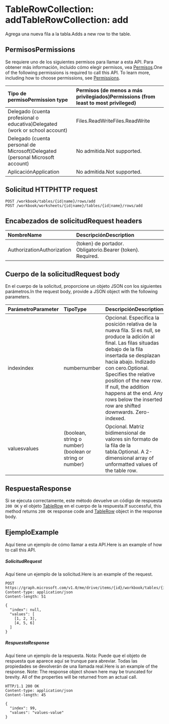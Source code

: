 # <a name="tablerowcollection-add"></a><span data-ttu-id="3bba1-101">TableRowCollection: add</span><span class="sxs-lookup"><span data-stu-id="3bba1-101">TableRowCollection: add</span></span>

<span data-ttu-id="3bba1-102">Agrega una nueva fila a la tabla.</span><span class="sxs-lookup"><span data-stu-id="3bba1-102">Adds a new row to the table.</span></span>
## <a name="permissions"></a><span data-ttu-id="3bba1-103">Permisos</span><span class="sxs-lookup"><span data-stu-id="3bba1-103">Permissions</span></span>
<span data-ttu-id="3bba1-p101">Se requiere uno de los siguientes permisos para llamar a esta API. Para obtener más información, incluido cómo elegir permisos, vea [Permisos](../../../concepts/permissions_reference.md).</span><span class="sxs-lookup"><span data-stu-id="3bba1-p101">One of the following permissions is required to call this API. To learn more, including how to choose permissions, see [Permissions](../../../concepts/permissions_reference.md).</span></span>

|<span data-ttu-id="3bba1-106">Tipo de permiso</span><span class="sxs-lookup"><span data-stu-id="3bba1-106">Permission type</span></span>      | <span data-ttu-id="3bba1-107">Permisos (de menos a más privilegiados)</span><span class="sxs-lookup"><span data-stu-id="3bba1-107">Permissions (from least to most privileged)</span></span>              |
|:--------------------|:---------------------------------------------------------|
|<span data-ttu-id="3bba1-108">Delegado (cuenta profesional o educativa)</span><span class="sxs-lookup"><span data-stu-id="3bba1-108">Delegated (work or school account)</span></span> | <span data-ttu-id="3bba1-109">Files.ReadWrite</span><span class="sxs-lookup"><span data-stu-id="3bba1-109">Files.ReadWrite</span></span>    |
|<span data-ttu-id="3bba1-110">Delegado (cuenta personal de Microsoft)</span><span class="sxs-lookup"><span data-stu-id="3bba1-110">Delegated (personal Microsoft account)</span></span> | <span data-ttu-id="3bba1-111">No admitida.</span><span class="sxs-lookup"><span data-stu-id="3bba1-111">Not supported.</span></span>    |
|<span data-ttu-id="3bba1-112">Aplicación</span><span class="sxs-lookup"><span data-stu-id="3bba1-112">Application</span></span> | <span data-ttu-id="3bba1-113">No admitida.</span><span class="sxs-lookup"><span data-stu-id="3bba1-113">Not supported.</span></span> |

## <a name="http-request"></a><span data-ttu-id="3bba1-114">Solicitud HTTP</span><span class="sxs-lookup"><span data-stu-id="3bba1-114">HTTP request</span></span>
<!-- { "blockType": "ignored" } -->
```http
POST /workbook/tables/{id|name}/rows/add
POST /workbook/worksheets/{id|name}/tables/{id|name}/rows/add

```
## <a name="request-headers"></a><span data-ttu-id="3bba1-115">Encabezados de solicitud</span><span class="sxs-lookup"><span data-stu-id="3bba1-115">Request headers</span></span>
| <span data-ttu-id="3bba1-116">Nombre</span><span class="sxs-lookup"><span data-stu-id="3bba1-116">Name</span></span>       | <span data-ttu-id="3bba1-117">Descripción</span><span class="sxs-lookup"><span data-stu-id="3bba1-117">Description</span></span>|
|:---------------|:----------|
| <span data-ttu-id="3bba1-118">Authorization</span><span class="sxs-lookup"><span data-stu-id="3bba1-118">Authorization</span></span>  | <span data-ttu-id="3bba1-p102">{token} de portador. Obligatorio.</span><span class="sxs-lookup"><span data-stu-id="3bba1-p102">Bearer {token}. Required.</span></span> |

## <a name="request-body"></a><span data-ttu-id="3bba1-121">Cuerpo de la solicitud</span><span class="sxs-lookup"><span data-stu-id="3bba1-121">Request body</span></span>
<span data-ttu-id="3bba1-122">En el cuerpo de la solicitud, proporcione un objeto JSON con los siguientes parámetros.</span><span class="sxs-lookup"><span data-stu-id="3bba1-122">In the request body, provide a JSON object with the following parameters.</span></span>

| <span data-ttu-id="3bba1-123">Parámetro</span><span class="sxs-lookup"><span data-stu-id="3bba1-123">Parameter</span></span>    | <span data-ttu-id="3bba1-124">Tipo</span><span class="sxs-lookup"><span data-stu-id="3bba1-124">Type</span></span>   |<span data-ttu-id="3bba1-125">Descripción</span><span class="sxs-lookup"><span data-stu-id="3bba1-125">Description</span></span>|
|:---------------|:--------|:----------|
|<span data-ttu-id="3bba1-126">index</span><span class="sxs-lookup"><span data-stu-id="3bba1-126">index</span></span>|<span data-ttu-id="3bba1-127">number</span><span class="sxs-lookup"><span data-stu-id="3bba1-127">number</span></span>|<span data-ttu-id="3bba1-p103">Opcional. Especifica la posición relativa de la nueva fila. Si es null, se produce la adición al final. Las filas situadas debajo de la fila insertada se desplazan hacia abajo. Indizado con cero.</span><span class="sxs-lookup"><span data-stu-id="3bba1-p103">Optional. Specifies the relative position of the new row. If null, the addition happens at the end. Any rows below the inserted row are shifted downwards. Zero-indexed.</span></span>|
|<span data-ttu-id="3bba1-133">values</span><span class="sxs-lookup"><span data-stu-id="3bba1-133">values</span></span>|<span data-ttu-id="3bba1-134">(boolean, string o number)</span><span class="sxs-lookup"><span data-stu-id="3bba1-134">(boolean or string or number)</span></span>|<span data-ttu-id="3bba1-p104">Opcional. Matriz bidimensional de valores sin formato de la fila de la tabla.</span><span class="sxs-lookup"><span data-stu-id="3bba1-p104">Optional. A 2-dimensional array of unformatted values of the table row.</span></span>|

## <a name="response"></a><span data-ttu-id="3bba1-137">Respuesta</span><span class="sxs-lookup"><span data-stu-id="3bba1-137">Response</span></span>

<span data-ttu-id="3bba1-138">Si se ejecuta correctamente, este método devuelve un código de respuesta `200 OK` y el objeto [TableRow](../resources/tablerow.md) en el cuerpo de la respuesta.</span><span class="sxs-lookup"><span data-stu-id="3bba1-138">If successful, this method returns `200 OK` response code and [TableRow](../resources/tablerow.md) object in the response body.</span></span>

## <a name="example"></a><span data-ttu-id="3bba1-139">Ejemplo</span><span class="sxs-lookup"><span data-stu-id="3bba1-139">Example</span></span>
<span data-ttu-id="3bba1-140">Aquí tiene un ejemplo de cómo llamar a esta API.</span><span class="sxs-lookup"><span data-stu-id="3bba1-140">Here is an example of how to call this API.</span></span>
##### <a name="request"></a><span data-ttu-id="3bba1-141">Solicitud</span><span class="sxs-lookup"><span data-stu-id="3bba1-141">Request</span></span>
<span data-ttu-id="3bba1-142">Aquí tiene un ejemplo de la solicitud.</span><span class="sxs-lookup"><span data-stu-id="3bba1-142">Here is an example of the request.</span></span>
<!-- {
  "blockType": "request",
  "name": "tablerowcollection_add"
}-->
```http
POST https://graph.microsoft.com/v1.0/me/drive/items/{id}/workbook/tables/{id|name}/rows/add
Content-type: application/json
Content-length: 51

{
  "index": null,
  "values": [
    [1, 2, 3],
    [4, 5, 6]
  ]
}
```

##### <a name="response"></a><span data-ttu-id="3bba1-143">Respuesta</span><span class="sxs-lookup"><span data-stu-id="3bba1-143">Response</span></span>
<span data-ttu-id="3bba1-p105">Aquí tiene un ejemplo de la respuesta. Nota: Puede que el objeto de respuesta que aparece aquí se trunque para abreviar. Todas las propiedades se devolverán de una llamada real.</span><span class="sxs-lookup"><span data-stu-id="3bba1-p105">Here is an example of the response. Note: The response object shown here may be truncated for brevity. All of the properties will be returned from an actual call.</span></span>
<!-- {
  "blockType": "response",
  "truncated": true,
  "@odata.type": "microsoft.graph.tableRow"
} -->
```http
HTTP/1.1 200 OK
Content-type: application/json
Content-length: 45

{
  "index": 99,
  "values": "values-value"
}
```

<!-- uuid: 8fcb5dbc-d5aa-4681-8e31-b001d5168d79
2015-10-25 14:57:30 UTC -->
<!-- {
  "type": "#page.annotation",
  "description": "TableRowCollection: add",
  "keywords": "",
  "section": "documentation",
  "tocPath": ""
}-->

